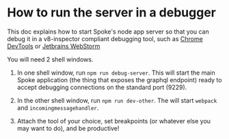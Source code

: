 # How to run the server in a debugger

This doc explains how to start Spoke's node app server so that you can debug it in a v8-inspector compliant debugging tool, such as [Chrome DevTools](https://medium.com/@paul_irish/debugging-node-js-nightlies-with-chrome-devtools-7c4a1b95ae27) or [Jetbrains WebStorm](https://www.jetbrains.com/help/webstorm/running-and-debugging-node-js.html)


You will need 2 shell windows.

1. In one shell window, run `npm run debug-server`.  This will start the main Spoke application (the thing that exposes the graphql endpoint) ready to accept debugging connections on the standard port (9229).

2. In the other shell window, run `npm run dev-other`.  The will start `webpack` and `incomingmessagehandler`.

3. Attach the tool of your choice, set breakpoints (or whatever else you may want to do), and be productive!
 
